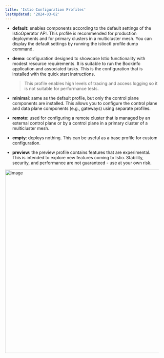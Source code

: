 ```yaml
---
title: 'Istio Configuration Profiles'
lastUpdated: '2024-03-02'
---
```


- **default**: enables components according to the default settings of the IstioOperator API. This profile is recommended for production deployments and for primary clusters in a multicluster mesh. You can display the default settings by running the istioctl profile dump command.

- **demo**: configuration designed to showcase Istio functionality with modest resource requirements. It is suitable to run the Bookinfo application and associated tasks. This is the configuration that is installed with the quick start instructions.
    > This profile enables high levels of tracing and access logging so it is not suitable for performance tests.

- **minimal**: same as the default profile, but only the control plane components are installed. This allows you to configure the control plane and data plane components (e.g., gateways) using separate profiles.

- **remote**: used for configuring a remote cluster that is managed by an external control plane or by a control plane in a primary cluster of a multicluster mesh.

- **empty**: deploys nothing. This can be useful as a base profile for custom configuration.

- **preview**: the preview profile contains features that are experimental. This is intended to explore new features coming to Istio. Stability, security, and performance are not guaranteed - use at your own risk.

<img width="601" alt="image" src="https://github.com/rlaisqls/rlaisqls/assets/81006587/ea123270-a7c8-4555-93a2-3c2a2cdf7c88">

